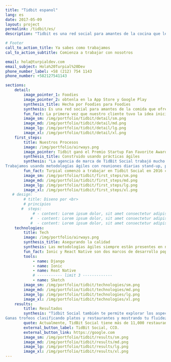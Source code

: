 ```yaml
---
title: "Tidbit espanol"
lang: es
date: 2017-05-09
layout: project
permalink: /tidbit/es/
description: "Tidbit es una red social para amantes de la cocina que le ofrece recomendaciones personalizadas de restaurantes según sus preferencias y las calificaciones de sus amigos en platos individuales, desarrollados por Turpial."

# Footer
call_to_action_title: Ya sabes como trabajamos
cal_to_action_subtitle: Comienza a trabajar con nosotros

email: hola@turpialdev.com
email_subject: Hola%20Turpial%20Dev
phone_number_label: +58 (212) 754 1143
phone_number: +582127541143

sections:
    detail:
        image_pointer_1: Foodies
        image_pointer_2: obtenla en la App Store y Google Play
        synthesis_title: Hecha por Foodies para Foodies
        synthesis: Es una red social para amantes de la comida que ofrece recomendaciones personalizadas de restaurantes y platos según las preferencias del usuario, así como comentarios y valoraciones de platos individuales por parte de sus amigos.
        fun_fact: La primera vez que nuestro cliente tuvo la idea inicial de TidBit Social fue durante una cena familiar, hablando de lo maravilloso que sería tener las recomendaciones de familiares y amigos, por lo que nuestro cliente escribió algunos conceptos en una servilleta, reflexionó sobre esto idea y así nació TidBit Social.
        image_sm: /img/portfolio/tidbit/detail/sm.png
        image_md: /img/portfolio/tidbit/detail/md.png
        image_lg: /img/portfolio/tidbit/detail/lg.png
        image_xl: /img/portfolio/tidbit/detail/xl.png
    first_steps:
        title: Nuestros Procesos
        image: /img/portfolio/airways.png
        image_pointer: Tidbit ganó el Premio Startup Fan Favorite Award en eMerge Americas, 2018
        synthesis_title: Construido usando prácticas ágiles
        synthesis: "La agencia de marca de TidBit Social trabajó mucho para definir el aspecto de la aplicación, mientras que Turpial, con más experiencia en UX / UI, ayudó a garantizar la usabilidad y una buena experiencia en el diseño.
Trabajamos usando metodologías ágiles con reuniones diarias stand-up, planeando el trabajo para cada iteración y asegurándonos de que todos estuvieran en la misma página y con la misma visión."
        fun_fact: Turpial comenzó a trabajar en Tidbit Social en 2016 cuando los empresarios con sede en Washington, DC, vinieron a nosotros con esta idea.
        image_sm: /img/portfolio/tidbit/first_steps/sm.png
        image_md: /img/portfolio/tidbit/first_steps/md.png
        image_lg: /img/portfolio/tidbit/first_steps/lg.png
        image_xl: /img/portfolio/tidbit/first_steps/xl.png
   # design:
        # title: Diseno por <br> 
        # principios
       #  steps:
            # - content: Lorem ipsum dolor, sit amet consectetur adipisicing elit. Voluptatibus voluptatum nemo vel reprehenderit cumque maxime perferendis. Obcaecati delectus quia non laudantium porro, dicta quae autem nobis iusto ut harum sint!
           #  - content: Lorem ipsum dolor, sit amet consectetur adipisicing elit. Voluptatibus voluptatum nemo vel reprehenderit cumque maxime perferendis.
           #  - content: Lorem ipsum dolor, sit amet consectetur adipisicing elit. Voluptatibus voluptatum nemo vel reprehenderit cumque maxime perferendis. Obcaecati delectus quia non laudantium porro.
    technologies:
        title: Tech
        image: /img/portfolio/airways.png
        synthesis_title: Asegurando la calidad
        synthesis: Las metodologías ágiles siempre están presentes en nuestros proyectos y TidBit. Trabajamos con Ionic para una aplicación rápida en el mercado y con Django para el lado del servidor, luego la aplicación móvil fue refactorizada para React Native. Para garantizar la calidad, metodologías de Desarrollo Basado en Pruebas se practicaron en grandes partes del proyecto.
        fun_fact: Ionic y React Native son dos marcos de desarrollo populares que se utilizan para reutilizar la mayor parte del código, desarrollando aplicaciones para diferentes plataformas de manera más rápida y económica.
        tools:
            - name: Django
            - name: Ionic
            - name: Reat Native
            # ----------- limit 3 -------------
            - name: Sketch
        image_sm: /img/portfolio/tidbit/technologies/sm.png
        image_md: /img/portfolio/tidbit/technologies/md.png
        image_lg: /img/portfolio/tidbit/technologies/lg.png
        image_xl: /img/portfolio/tidbit/technologies/xl.png
    results:
        title: Resultados
        synthesis: "Tidbit Social también te permite explorar los aspectos más destacados de cada amante de la comida, usuarios por su nombre real o nombre de usuario y Restaurantes destacados en función de las clasificaciones o tendencias en tu área.
Ganas trofeos clasificando platos y restaurantes y mostrando tu fluidez con diferentes cocinas. Otras funciones incluyen un Explorador de puntajes (para filtrar los lugares de acuerdo con sus propios puntajes) una Lista de Deseos de restaurantes que desea visitar y una lista de sus Seguidores y las personas que usted sigue."
        quote: Actualmente, TidBit Social tiene más de 11,000 restaurantes registrados, con Washington, DC y Nueva York como las ciudades más activas y con una calificación de 4.8 / 5 estrellas en la App Store y 4.5 en Google Play.
        external_button_label: TidBit Social, CCO.
        external_button_link: https://google.com
        image_sm: /img/portfolio/tidbit/results/sm.png
        image_md: /img/portfolio/tidbit/results/md.png
        image_lg: /img/portfolio/tidbit/results/lg.png
        image_xl: /img/portfolio/tidbit/results/xl.png
---
```


